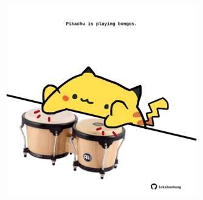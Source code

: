 <!-- built at 05/07/2022, 21:00:53 UTC -->
<p align="center">
  <img width="500" height="500" src="./ReadmeImage.svg">
</p>
